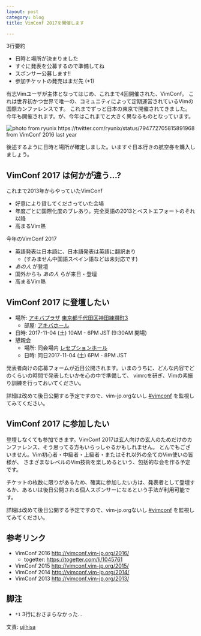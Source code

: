```yaml
---
layout: post
category: blog
title: VimConf 2017を開催します

---
```


3行要約

* 日時と場所が決まりました
* すぐに発表を公募するので準備してね
* スポンサー公募します!!
* 参加チケットの発売はまだ先 (\*1)

有志Vimユーザが主体となってはじめ、これまで4回開催された、VimConf。
これは世界初かつ世界で唯一の、コミュニティによって定期運営されているVimの国際カンファレンスです。
これまでずっと日本の東京で開催されてきました。
今年も開催されます。が、今年はこれまでと大きく異なるものとなっています。

![photo from ryunix https://twitter.com/ryunix/status/794772705815891968 from VimConf 2016 last year](https://pbs.twimg.com/media/CweZjRiUsAEE-j9.jpg:large)

後述するように日時と場所が確定しました。いますぐ日本行きの航空券を購入しましょう。

## VimConf 2017 は何かが違う...?

これまで2013年からやっていたVimConf

* 好意により貸してくださっていた会場
* 年度ごとに国際化度のブレあり。完全英語の2013とベストエフォートのそれ以降
* 高まるVim熱

今年のVimConf 2017

* 英語発表は日本語に、日本語発表は英語に翻訳あり
    * (すみません中国語スペイン語などは未対応です)
* *あの人* が登壇
* 国外からも *あの人* らが来日・登壇
* 高まるVim熱

## VimConf 2017 に登壇したい

* 場所: [アキバプラザ](http://www.fsi.co.jp/akibaplaza/) [東京都千代田区神田練塀町3](https://goo.gl/maps/pR194ssVR532)
    * 部屋: [アキバホール](http://www.fsi.co.jp/akibaplaza/hall.html)
* 日時: 2017-11-04 (土) 10AM - 6PM JST (9:30AM 開場)
* 懇親会
    * 場所: 同会場内 [レセプションホール](http://www.fsi.co.jp/akibaplaza/hall.html#link_reception)
    * 日時: 同日2017-11-04 (土) 6PM - 8PM JST

発表者向けの応募フォームが近日公開されます。いまのうちに、どんな内容でどのくらいの時間で発表したいかを心の中で準備して、
vimrcを研ぎ、Vimの素振り訓練を行っておいてください。

詳細は改めて後日公開する予定ですので、vim-jp.orgないし [#vimconf](https://twitter.com/search?f=tweets&vertical=default&q=%23vimconf&src=typd) を監視してみてください。

## VimConf 2017 に参加したい

登壇しなくても参加できます。VimConf 2017は玄人向けの玄人のためだけのカンファレンス、そう思ってる方もいらっしゃるかもしれません。
とんでもございません。Vim初心者・中級者・上級者・またはそれ以外の全てのVim使いの皆様が、
さまざまなレベルのVim技術を楽しめるという、包括的な会を作る予定です。

チケットの枚数に限りがあるため、確実に参加したい方は、発表者として登壇するか、あるいは後日公開される個人スポンサーになるという手法が利用可能です。

詳細は改めて後日公開する予定ですので、vim-jp.orgないし [#vimconf](https://twitter.com/search?f=tweets&vertical=default&q=%23vimconf&src=typd) を監視してみてください。

## 参考リンク

* VimConf 2016 http://vimconf.vim-jp.org/2016/
    * togetter: https://togetter.com/li/1045761
* VimConf 2015 http://vimconf.vim-jp.org/2015/
* VimConf 2014 http://vimconf.vim-jp.org/2014/
* VimConf 2013 http://vimconf.vim-jp.org/2013/

## 脚注

* `*1` 3行におさまらなかった...

文責: [ujihisa](https://github.com/ujihisa)
